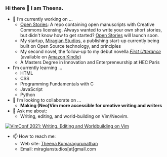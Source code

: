 ### Hi there 👋 I am Theena. 



- 🔭 I’m currently working on ...
    *  [Open Stories](https://theena.net/open_stories/): A repo containing open manuscripts with Creative Commons licensing. Always wanted to write your own short stories, but didn't know how to get started? [Open Stories](https://theena.net/open_stories/) will launch soon.  
    *  My startup, [Miragian Studios](http://miragian.com/), a publishing start-up currently being built on Open Source technology, and principles
    *  My second novel, the follow-up to my debut novella [*First Utterance*](https://www.goodreads.com/en/book/show/29616237-first-utterance) (available on [Amazon Kindle](https://www.amazon.com/First-Utterance-Miragian-Cycles-Book-ebook/dp/B08MBX8GRZ))
    *  A Masters Degree in Innovation and Enterpreneurship at HEC Paris
-  I’m currently learning ...
   * HTML 
   * CSS 
   * Programming Fundamentals with C
   * JavaScript
   * Python
- 👯 I’m looking to collaborate on ...
   - **Making (Neo)Vim more accessible for creative writing and writers**
- 💬 Ask me about: 
   - Writing, editing, and world-building on Vim/Neovim. 

[![VimConf 2021: Writing, Editing and Worldbuilding on Vim](https://img.youtube.com/vi/2ORWaIqyj7k/0.jpg)](https://www.youtube.com/watch?v=2ORWaIqyj7k)




- 📫 How to reach me: 
   - Web site: [Theena Kumaragurunathan](https://theena.net/)
   - Email: miragianstudios[at]gmail.com

                                    




